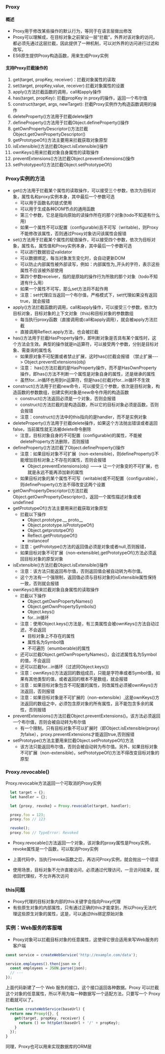 ### Proxy
#### 概述
+ Proxy用于修改某些操作的默认行为，等同于在语言层做出修改
+ Proxy可以理解成，在目标对象之前架设一层“拦截”，外界对该对象的访问，都必须先通过这层拦截，因此提供了一种机制，可以对外界的访问进行过滤和改写。
+ ES6原生提供Proxy构造函数，用来生成Proxy实例

#### 支持Proxy拦截操作的
1. get(target, propKey, receiver)：拦截对象属性的读取
2. set(target, propKey,value, receiver):拦截对象属性的设置
3. apply()方法拦截函数的调用，call和apply操作
4. has(target, propKey): 拦截propKey in proxy的操作，返回一个布尔值
5. construct(target, args, newTarget): 拦截Proxy实例作为构造函数调用的操作
6. deleteProperty()方法用于拦截delete操作
7. defineProperty()方法用于拦截Object.defineProperty()操作
8. getOwnPropertyDescriptor()方法拦截Object.getOwnPropertyDescriptor()
9. getPrototypeOf()方法主要用来拦截获取对象原型
10. isExtensible()方法拦截Object.isExtensible()操作
11. ownKeys()用来拦截对象自身属性的读取操作
12. preventExtensions()方法拦截Object.preventExtensions()操作
13. setPrototypeof()方法拦截Object.setPrototypeOf()

### Proxy实例的方法
+ get()方法用于拦截某个属性的读取操作，可以接受三个参数，依次为目标对象，属性名和proxy实例本身，其中最后一个参数可选
  + 可以用于函数名的链式使用
  + 可以用于生成各种DOM节点的通用函数
  + 第三个参数，它总是指向原始的读操作所在的那个对象(todo不知道有什么用)
  + 如果一个属性不可以配置（configurable)且不可写（writable)，则Proxy不能修改该属性，否则通过Proxy对象访问该属性会报错
+ set()方法用于拦截某个属性的赋值操作，可以接受四个参数，依次为目标对象，属性名，属性值和Proxy实例本身，其中最后一个参数可选
  + 可以进行数据验证validator
  + 可以数据绑定，每当对象发生变化时，会自动更新DOM
  + 可以防止内部属性被外部读写，例如：内部属性为_开头的字符，表示这些属性不应该被外部使用
  + 第四个参数receiver，指的是原始的操作行为所致的那个对象（todo不知道有什么用）
  + 如果一个属性不可写，那么set方法将不起作用
  + 注意：set代理应当返回一个布尔值，严格模式下，set代理如果没有返回true，就会报错
+ apply()方法拦截函数的调用，call和apply操作，可以接受三个参数，依次为目标对象，目标对象的上下文对象（this)和目标对象的参数数组
  + 每当执行proxy函数（直接调用或call和apply调用），就会被apply方法拦截
  + 直接调用Reflect.apply方法，也会被拦截
+ has()方法用于拦截HasProperty操作，即判断对象是否具有某个属性时，这个方法会生效。典型的操作就是in运算符，可以接受两个参数，分别是目标对象、需查询的属性名
  + 如果原对象不可配置或者禁止扩展，这时has()拦截会报错 （禁止扩展---> Object.preventExtensions(obj)
  + 注意： has()方法拦截的是HasProperty操作，而不是HasOwnProperty操作，即has()方法不判断一个属性是对象自身的属性，还是继承的属性
  + 虽然for...in循环也用到in运算符，但是has()拦截对for...in循环不生效
+ construct()方法用于拦截new命令，可以接受三个参数，依次是目标对象，构造函数的参数数组，创建实例对象是new命令作用的构造函数
  + construct()方法返回必须是一个对象，否则会报错
  + construct()方法拦截的是构造函数，所以它的目标对象必须是函数，否则会报错
  + 注意：construct()方法中的this指向的是handler，而不是实例对象
+ deleteProperty()方法用于拦截delete操作，如果这个方法抛出错误或者返回false，当前属性就无法被delete命令删除
  + 注意，目标对象自身的不可配置（configurable)的属性，不能被deleteProperty方法删除，否则报错
+ defineProperty()方法拦截了Object.defineProperty()操作
  + 注意：如果目标对象不可扩展（non-extensible)，则defineProperty()不能增加目标对象上不存在的属性，否则会报错
    + Object.preventExtensions(obj) ---> 让一个对象变的不可扩展，也就是永远不能再添加新的属性
  + 如果目标对象的某个属性不可写（writable)或不可配置（configurable），则defineProperty()方法不得改变这两个设置
+ getOwnPropertyDescriptor()方法拦截Object.getOwnPropertyDescriptor()，返回一个属性描述对象或者undefined
+ getPrototypeOf()方法主要用来拦截获取对象原型
  + 拦截以下操作
    - Object.prototype.__ proto__
    - Object.prototype.isPrototypeOf()
    - Object.getprototpeOf()
    - Reflect.getPrototypeOf()
    - instanceof
  + 注意：getPrototype()方法的返回值必须是对象或者null,否则报错，
  + 如果目标对象不可扩展（non-extensible),getPrototypeOf()方法必须返回目标对象的原型对象
+ isExtensible()方法拦截Object.isExtensible()操作
  + 注意：该方法只能返回布尔值，否则返回值会被自动转为布尔值。
  + 这个方法有一个强限制，返回值必须与目标对象的isExtensible属性保持一致，否则就会报错
+ ownKeys()用来拦截对象自身属性的读取操作
  + 拦截以下操作
    - Object.getOwnPropertyNames()
    - Object.getOwnPropertySymbols()
    - Object.keys()
    - for...in循环
  + 注意：使用Object.keys()方法是，有三类属性会被ownKeys()方法自动过滤，不会返回
    - 目标对象上不存在的属性
    - 属性名为Symbol值
    - 不可遍历（enumberable)的属性
  + 还可以拦截Object.getOwnPropertyNames()，会过滤属性名为Symbol的值，不会返回
  + 还可以拦截for...in循环（过滤同Object.keys())
  + 注意：ownKeys()方法返回的数组成员，只能是字符串或者Symbol值，如果有其他类型的值，或者返回的根本不是数组，就会报错
  + 注意：如果目标对象包含不可配置的属性，则改属性必须被ownKeys()方法返回，否则报错
  + 注意：如果目标对象是不可扩展的（non-extensible）,这是ownKeys()方法返回的数组之中，必须包含原对象的所有属性，且不能包含多余的属性，否则报错
+ preventExtensions()方法拦截Object.preventExtensions()。该方法必须返回一个布尔值，否则会被自动转为布尔值
  + 有一个限制，只有目标对象不可以扩展时（即Object.isExtensible(proxy)为false），proxy.preventExtensions才能返回true,否则报错
+ setPrototype()方法主要用来拦截Object.setPrototypeOf()方法
  + 该方法只能返回布尔值，否则会被自动转为布尔值。另外，如果目标对象不可扩展（non-extensible)，setPrototypeOf()方法不得改变目标对象的原型

### Proxy.revocable()
Proxy.revocable方法返回一个可取消的Proxy实例
```js
  let target = {};
  let handler = {};

  let {proxy, revoke} = Proxy.revocable(target, handler);

  proxy.foo = 123;
  proxy.foo // 123

  revoke();
  proxy.foo // TypeError: Revoked
```
+ Proxy.revocable()方法返回一个对象，该对象的proxy属性是Proxy实例，revoke属性是一个函数，可以取消Proxy实例
+ 上面代码中，当执行revoke函数之后，再访问Proxy实例，就会抛出一个错误

+ 使用场景，目标对象不允许直接访问，必须通过代理访问，一旦访问结束，就收回代理权，不允许再次访问

### this问题
+ Proxy代理的目标对象内部的this关键字会指向Proxy代理
+ 有些原生对象的内部属性，只有通过正确的this才能拿到，所以Proxy无法代理这些原生对象的属性，这是，可以通过this绑定原始对象

### 实例：Web服务的客服端
+ Proxy对象可以拦截目标对象的任意属性，这使得它很合适用来写Web服务的客户端

```js
const service = createWebService('http://example.com/data');

service.employees().then(json => {
  const employees = JSON.parse(json);
  // ···
});
```
上面代码新建了一个 Web 服务的接口，这个接口返回各种数据。Proxy 可以拦截这个对象的任意属性，所以不用为每一种数据写一个适配方法，只要写一个 Proxy 拦截就可以了。
```js
function createWebService(baseUrl) {
  return new Proxy({}, {
    get(target, propKey, receiver) {
      return () => httpGet(baseUrl + '/' + propKey);
    }
  });
}
```
同理，Proxy也可以用来实现数据库的ORM层